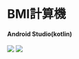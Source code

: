 # BMI計算機

#### Android Studio(kotlin)

![](https://imgur.com/ZMhSeCR.jpg)
![](https://imgur.com/dS8Wfd3.jpg)
